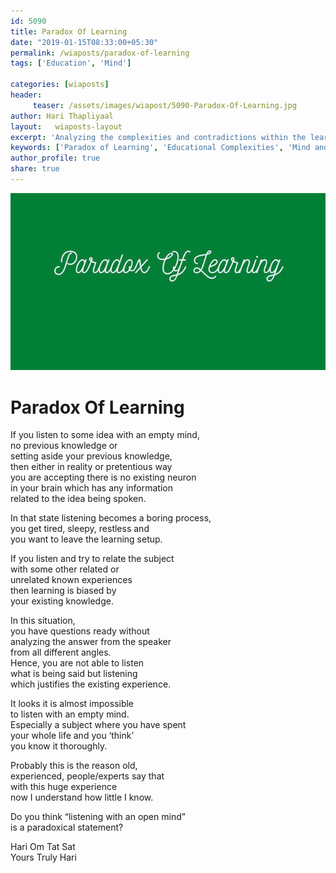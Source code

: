 ```yaml
--- 
id: 5090
title: Paradox Of Learning
date: "2019-01-15T08:33:00+05:30"
permalink: /wiaposts/paradox-of-learning
tags: ['Education', 'Mind']    

categories: [wiaposts] 
header:
     teaser: /assets/images/wiapost/5090-Paradox-Of-Learning.jpg
author: Hari Thapliyaal 
layout:   wiaposts-layout
excerpt: 'Analyzing the complexities and contradictions within the learning process.' 
keywords: ['Paradox of Learning', 'Educational Complexities', 'Mind and Learning', 'Contradictions in Education']
author_profile: true 
share: true 
---
```


![Paradox Of Learning](/assets/images/wiapost/5090-Paradox-Of-Learning.jpg)     
   
# Paradox Of Learning
    
If you listen to some idea with an empty mind,     
no previous knowledge or     
setting aside your previous knowledge,     
then either in reality or pretentious way     
you are accepting there is no existing neuron     
in your brain which has any information     
related to the idea being spoken.    
    
In that state listening becomes a boring process,     
you get tired, sleepy, restless and     
you want to leave the learning setup.    
    
If you listen and try to relate the subject     
with some other related or     
unrelated known experiences     
then learning is biased by     
your existing knowledge.    
    
In this situation,     
you have questions ready without     
analyzing the answer from the speaker     
from all different angles.     
Hence, you are not able to listen     
what is being said but listening     
which justifies the existing experience.    
    
It looks it is almost impossible     
to listen with an empty mind.     
Especially a subject where you have spent     
your whole life and you ‘think’     
you know it thoroughly.    
    
Probably this is the reason old,     
experienced, people/experts say that     
with this huge experience     
now I understand how little I know.    
    
Do you think “listening with an open mind”     
is a paradoxical statement?    
    
Hari Om Tat Sat     
Yours Truly Hari    

